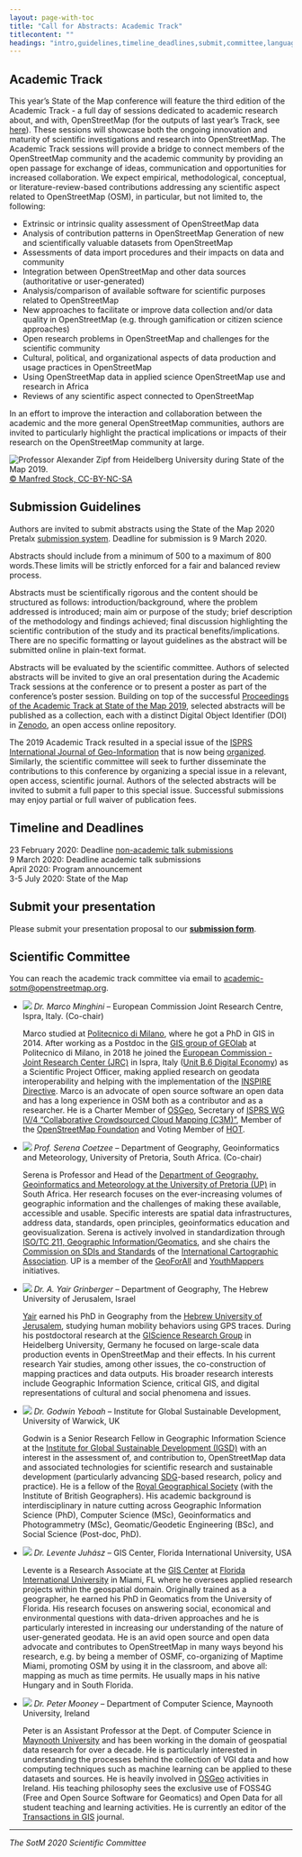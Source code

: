 ```yaml
---
layout: page-with-toc
title: "Call for Abstracts: Academic Track"
titlecontent: ""
headings: "intro,guidelines,timeline_deadlines,submit,committee,language,recording,travel_costs_visa,proceedings"
---
```


<h2 id="intro">Academic Track</h2>

This year’s State of the Map conference will feature the third edition of the Academic Track - a full day of sessions dedicated to academic research about, and with, OpenStreetMap (for the outputs of last year’s Track, see [here](https://2019.stateofthemap.org/academic_programme/)). These sessions will showcase both the ongoing innovation and maturity of scientific investigations and research into OpenStreetMap. The Academic Track sessions will provide a bridge to connect members of the OpenStreetMap community and the academic community by providing an open passage for exchange of ideas, communication and opportunities for increased collaboration. We expect empirical, methodological, conceptual, or literature-review-based contributions addressing any scientific aspect related to OpenStreetMap (OSM), in particular, but not limited to, the following:

  * Extrinsic or intrinsic quality assessment of OpenStreetMap data
  * Analysis of contribution patterns in OpenStreetMap
Generation of new and scientifically valuable datasets from OpenStreetMap
  * Assessments of data import procedures and their impacts on data and community
  * Integration between OpenStreetMap and other data sources (authoritative or user-generated)
  * Analysis/comparison of available software for scientific purposes related to OpenStreetMap
  * New approaches to facilitate or improve data collection and/or data quality in OpenStreetMap (e.g. through gamification or citizen science approaches)
  * Open research problems in OpenStreetMap and challenges for the scientific community
  * Cultural, political, and organizational aspects of data production and usage practices in OpenStreetMap
  * Using OpenStreetMap data in applied science
OpenStreetMap use and research in Africa
  * Reviews of any scientific aspect connected to OpenStreetMap

In an effort to improve the interaction and collaboration between the academic and the more general OpenStreetMap communities, authors are invited to particularly highlight the practical implications or impacts of their research on the OpenStreetMap community at large.

<div class="img-with-credits">
  <img src="https://live.staticflickr.com/65535/48772425261_a9cee53a06_c_d.jpg" alt="Professor Alexander Zipf from Heidelberg University during State of the Map 2019.">
  <a href="https://www.flickr.com/photos/23246315@N08/48772425261/in/album-72157711004596931/"><span class="credits">© Manfred Stock, CC-BY-NC-SA</span></a>
</div>

<h2 id="guidelines">Submission Guidelines</h2>

Authors are invited to submit abstracts using the State of the Map 2020 Pretalx [submission system](https://pretalx.com/state-of-the-map-2020-academic-track/cfp). Deadline for submission is 9 March 2020.

Abstracts should include from a minimum of 500 to a maximum of 800 words.These limits will be strictly enforced for a fair and balanced review process.

Abstracts must be scientifically rigorous and the content should be structured as follows: introduction/background, where the problem addressed is introduced; main aim or purpose of the study; brief description of the methodology and findings achieved; final discussion highlighting the scientific contribution of the study and its practical benefits/implications.
There are no specific formatting or layout guidelines as the abstract will be submitted online in plain-text format.

Abstracts will be evaluated by the scientific committee. Authors of selected abstracts will be invited to give an oral presentation during the Academic Track sessions at the conference or to present a poster as part of the conference’s poster session. Building on top of the successful [Proceedings of the Academic Track at State of the Map 2019](https://zenodo.org/record/3405431#.XiXKJ3VKgQ8), selected abstracts will be published as a collection, each with a distinct Digital Object Identifier (DOI) in [Zenodo](https://zenodo.org/), an open access online repository.

The 2019 Academic Track resulted in a special issue of the [ISPRS International Journal of Geo-Information](https://www.mdpi.com/journal/ijgi) that is now being [organized](https://www.mdpi.com/journal/ijgi/special_issues/OpenStreetMap). Similarly, the scientific committee will seek to further disseminate the contributions to this conference by organizing a special issue in a relevant, open access, scientific journal. Authors of the selected abstracts will be invited to submit a full paper to this special issue. Successful submissions may enjoy partial or full waiver of publication fees.

<h2 id="timeline_deadlines">Timeline and Deadlines</h2>

23 February 2020: Deadline [non-academic talk submissions]({{site.baseurl}}/cfp)<br>
9 March 2020: Deadline academic talk submissions<br>
April 2020: Program announcement<br>
3-5 July 2020: State of the Map

<h2 id="submit">Submit your presentation</h2>

Please submit your presentation proposal to our **[submission form](https://pretalx.com/state-of-the-map-2020-academic-track/cfp)**.

<h2 id="committee">Scientific Committee</h2>

You can reach the academic track committee via email to <a href="mailto:academic-sotm@openstreetmap.org">academic-sotm@openstreetmap.org</a>.

* <img class="bio-pic" src="../../img/bios/Marco_Minghini.jpg">
  <em>Dr. Marco Minghini</em> &ndash;
  European Commission Joint Research Centre, Ispra, Italy. (Co-chair)

  Marco studied at [Politecnico di Milano](https://www.polimi.it/en/), where he got a PhD in GIS in 2014. After working as a Postdoc in the [GIS group of GEOlab](https://www.gisgeolab.polimi.it/) at Politecnico di Milano, in 2018 he joined the [European Commission - Joint Research Center (JRC)](https://ec.europa.eu/jrc/en) in Ispra, Italy ([Unit B.6 Digital Economy](https://ec.europa.eu/jrc/en/research-topic/digital-economy)) as a Scientific Project Officer, making applied research on geodata interoperability and helping with the implementation of the [INSPIRE Directive](https://inspire.ec.europa.eu/). Marco is an advocate of open source software an open data and has a long experience in OSM both as a contributor and as a researcher. He is a Charter Member of [OSGeo](https://www.osgeo.org/), Secretary of [ISPRS WG IV/4 “Collaborative Crowdsourced Cloud Mapping (C3M)”](http://www2.isprs.org/commissions/comm4/wg4.html), Member of the [OpenStreetMap Foundation](https://wiki.osmfoundation.org/wiki/Main_Page) and Voting Member of [HOT](https://www.hotosm.org/).

* <img class="bio-pic" src="../../img/bios/Serena_Coetzee.jpg">
  <em>Prof. Serena Coetzee</em> &ndash;
  Department of Geography, Geoinformatics and Meteorology, University of Pretoria, South Africa. (Co-chair)

  Serena is Professor and Head of the [Department of Geography, Geoinformatics and Meteorology at the University of Pretoria (UP)](http://www.up.ac.za/ggm) in South Africa. Her research focuses on the ever-increasing volumes of geographic information and the challenges of making these available, accessible and usable. Specific interests are spatial data infrastructures, address data, standards, open principles, geoinformatics education and geovisualization. Serena is actively involved in standardization through [ISO/TC 211, Geographic Information/Geomatics](https://committee.iso.org/home/tc211), and she chairs the [Commission on SDIs and Standards](http://sdistandards.icaci.org/) of the [International Cartographic Association](http://www.icaci.org/). UP is a member of the [GeoForAll](https://isprs.education/#/) and [YouthMappers](http://www.youthmappers.org) initiatives.

* <img class="bio-pic" src="../../img/bios/Yair_Grinberger.jpg">
  <em>Dr. A. Yair Grinberger</em> &ndash;
  Department of Geography, The Hebrew University of Jerusalem, Israel

  [Yair](https://en.geography.huji.ac.il/people/yair-grinberger) earned his PhD in Geography from the [Hebrew University of Jerusalem](https://new.huji.ac.il/en), studying human mobility behaviors using GPS traces. During his postdoctoral research at the [GIScience Research Group](http://giscience.uni-hd.de/) in Heidelberg University, Germany he focused on large-scale data production events in OpenStreetMap and their effects. In his current research Yair studies, among other issues, the co-construction of mapping practices and data outputs. His broader research interests include Geographic Information Science, critical GIS, and digital representations of cultural and social phenomena and issues.

* <img class="bio-pic" src="../../img/bios/Godwin_Yeboah.jpg">
  <em>Dr. Godwin Yeboah</em> &ndash;
  Institute for Global Sustainable Development, University of Warwick, UK

  Godwin is a Senior Research Fellow in Geographic Information Science at the [Institute for Global Sustainable Development (IGSD)](https://warwick.ac.uk/igsd/) with an interest in the assessment of, and contribution to, OpenStreetMap data and associated technologies for scientific research and sustainable development (particularly advancing [SDG](https://sustainabledevelopment.un.org/sdgs)-based research, policy and practice). He is a fellow of the [Royal Geographical Society](https://www.rgs.org/) (with the Institute of British Geographers). His academic background is interdisciplinary in nature cutting across Geographic Information Science (PhD), Computer Science (MSc), Geoinformatics and Photogrammetry (MSc), Geomatic/Geodetic Engineering (BSc), and Social Science (Post-doc, PhD).

* <img class="bio-pic" src="../../img/bios/Levente_Juhasz.jpg">
  <em>Dr. Levente Juhász</em> &ndash;
  GIS Center, Florida International University, USA

  Levente is a Research Associate at the [GIS Center](https://maps.fiu.edu/) at [Florida International University](https://www.fiu.edu/) in Miami, FL where he oversees applied research projects within the geospatial domain. Originally trained as a geographer, he earned his PhD in Geomatics from the University of Florida. His research focuses on answering social, economical and environmental questions with data-driven approaches and he is particularly interested in increasing our understanding of the nature of user-generated geodata. He is an avid open source and open data advocate and contributes to OpenStreetMap in many ways beyond his research, e.g. by being a member of OSMF, co-organizing of Maptime Miami, promoting OSM by using it in the classroom, and above all: mapping as much as time permits. He usually maps in his native Hungary and in South Florida.

* <img class="bio-pic" src="../../img/bios/Peter_Mooney.jpg">
  <em>Dr. Peter Mooney</em> &ndash;
  Department of Computer Science, Maynooth University, Ireland

  Peter is an Assistant Professor at the Dept. of Computer Science in [Maynooth University](https://www.maynoothuniversity.ie/) and has been working in the domain of geospatial data research for over a decade. He is particularly interested in understanding the processes behind the collection of VGI data and how computing techniques such as machine learning can be applied to these datasets and sources. He is heavily involved in [OSGeo](https://www.osgeo.org/) activities in Ireland. His teaching philosophy sees the exclusive use of FOSS4G (Free and Open Source Software for Geomatics) and Open Data for all student teaching and learning activities. He is currently an editor of the [Transactions in GIS](https://onlinelibrary.wiley.com/journal/14679671) journal.

<hr>

_The SotM 2020 Scientific Committee_
